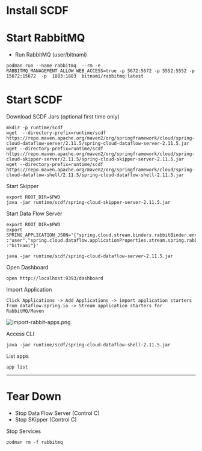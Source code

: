 # Install SCDF

# Start RabbitMQ


- Run RabbitMQ (user/bitnami)
```shell
podman run --name rabbitmq  --rm -e RABBITMQ_MANAGEMENT_ALLOW_WEB_ACCESS=true -p 5672:5672 -p 5552:5552 -p 15672:15672  -p  1883:1883  bitnami/rabbitmq:latest 
```


# Start SCDF


Download SCDF Jars (optional first time only)

```shell
mkdir -p runtime/scdf
wget  --directory-prefix=runtime/scdf https://repo.maven.apache.org/maven2/org/springframework/cloud/spring-cloud-dataflow-server/2.11.5/spring-cloud-dataflow-server-2.11.5.jar
wget --directory-prefix=runtime/scdf https://repo.maven.apache.org/maven2/org/springframework/cloud/spring-cloud-skipper-server/2.11.5/spring-cloud-skipper-server-2.11.5.jar
wget --directory-prefix=runtime/scdf https://repo.maven.apache.org/maven2/org/springframework/cloud/spring-cloud-dataflow-shell/2.11.5/spring-cloud-dataflow-shell-2.11.5.jar
```


Start Skipper
```shell
export ROOT_DIR=$PWD
java -jar runtime/scdf/spring-cloud-skipper-server-2.11.5.jar
```


Start Data Flow Server
```shell
export ROOT_DIR=$PWD 
export SPRING_APPLICATION_JSON='{"spring.cloud.stream.binders.rabbitBinder.environment.spring.rabbitmq.username":"user","spring.cloud.stream.binders.rabbitBinder.environment.spring.rabbitmq.password":"bitnami","spring.rabbitmq.username":"user","spring.rabbitmq.password":"bitnami","spring.cloud.dataflow.applicationProperties.stream.spring.rabbitmq.username" :"user","spring.cloud.dataflow.applicationProperties.stream.spring.rabbitmq.password" :"bitnami"}'

java -jar runtime/scdf/spring-cloud-dataflow-server-2.11.5.jar
```


Open Dashboard

```shell
open http://localhost:9393/dashboard
```


Import Application

    Click Applications -> Add Applications -> import application starters from dataflow.spring.io -> Stream application starters for RabbitMQ/Maven

![import-rabbit-apps.png](images/import-rabbit-apps.png)


Access CLI

```shell
java -jar runtime/scdf/spring-cloud-dataflow-shell-2.11.5.jar
```

List apps

```shell
app list
```

-----------------------
# Tear Down

- Stop Data Flow Server (Control C)
- Stop SKipper (Control C)

Stop Services

```shell
podman rm -f rabbitmq 
```